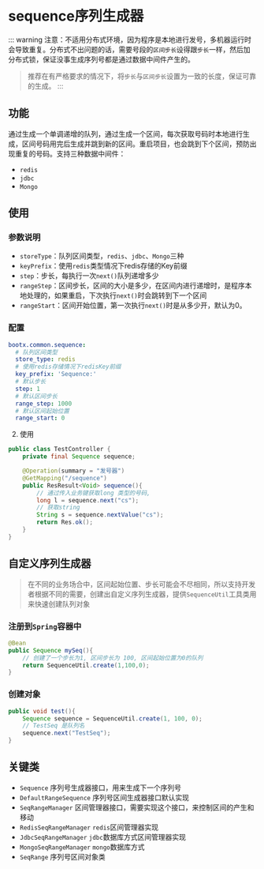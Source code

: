 # sequence序列生成器
::: warning
注意：不适用分布式环境，因为程序是本地进行发号，多机器运行时会导致重复。分布式不出问题的话，需要号段的`区间步长`设得跟`步长`一样，然后加分布式锁，保证没事生成序列号都是通过数据中间件产生的。
> 推荐在有严格要求的情况下，将`步长`与`区间步长`设置为一致的长度，保证可靠的生成。
:::
## 功能
通过生成一个单调递增的队列，通过生成一个区间，每次获取号码时本地进行生成，区间号码用完后生成并跳到新的区间。重启项目，也会跳到下个区间，预防出现重复的号码。支持三种数据中间件：
- `redis`
- `jdbc`
- `Mongo`

## 使用
### 参数说明
- `storeType`：队列区间类型，`redis`、`jdbc`、`Mongo`三种
- `keyPrefix`：使用`redis`类型情况下redis存储的Key前缀
- `step`：步长，每执行一次`next()`队列递增多少
- `rangeStep`：区间步长，区间的大小是多少，在区间内进行递增时，是程序本地处理的，如果重启，下次执行`next()`时会跳转到下一个区间
- `rangeStart`：区间开始位置，第一次执行`next()`时是从多少开，默认为0。
### 配置 
```yaml
bootx.common.sequence:
  # 队列区间类型
  store_type: redis 
  # 使用redis存储情况下redisKey前缀
  key_prefix: 'Sequence:'
  # 默认步长
  step: 1
  # 默认区间步长
  range_step: 1000
  # 默认区间起始位置
  range_start: 0
```

2. 使用 
```java
public class TestController {
    private final Sequence sequence;

    @Operation(summary = "发号器")
    @GetMapping("/sequence")
    public ResResult<Void> sequence(){
        // 通过传入业务键获取long 类型的号码,
        long l = sequence.next("cs");
        // 获取string
        String s = sequence.nextValue("cs");
        return Res.ok();
    }
}
```

## 自定义序列生成器
> 在不同的业务场合中，区间起始位置、步长可能会不尽相同，所以支持开发者根据不同的需要，创建出自定义序列生成器，提供`SequenceUtil`工具类用来快速创建队列对象

### 注册到`Spring`容器中

```java
@Bean
public Sequence mySeq(){
    // 创建了一个步长为1, 区间步长为 100, 区间起始位置为0的队列
    return SequenceUtil.create(1,100,0);
}
```
### 创建对象
```java
public void test(){
    Sequence sequence = SequenceUtil.create(1, 100, 0);
    // TestSeq 是队列名
    sequence.next("TestSeq");
}
```

## 关键类

- `Sequence` 序列号生成器接口，用来生成下一个序列号
- `DefaultRangeSequence` 序列号区间生成器接口默认实现
- `SeqRangeManager` 区间管理器接口，需要实现这个接口，来控制区间的产生和移动
- `RedisSeqRangeManager` `redis`区间管理器实现
- `JdbcSeqRangeManager` `jdbc`数据库方式区间管理器实现
- `MongoSeqRangeManager` `mongo`数据库方式
- `SeqRange` 序列号区间对象类
